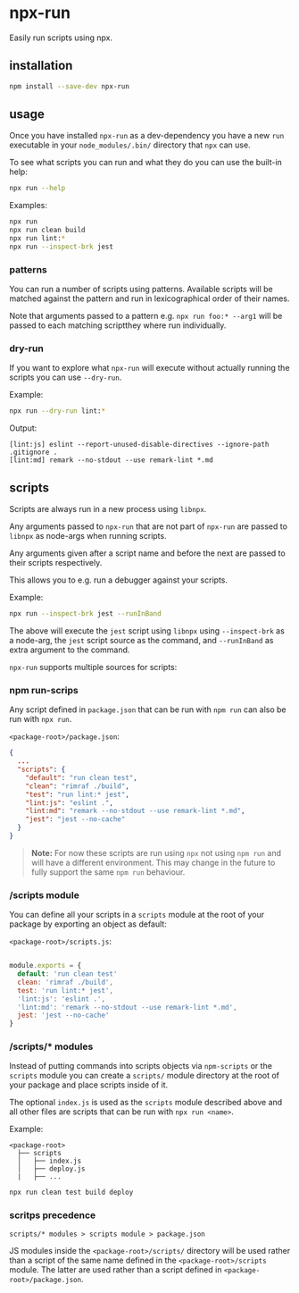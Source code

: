 # npx-run

Easily run scripts using npx.


## installation

```bash
npm install --save-dev npx-run
```


## usage

Once you have installed `npx-run` as a dev-dependency you have a new
`run` executable in your `node_modules/.bin/` directory that `npx` can use.

To see what scripts you can run and what they do you can use the built-in help:

```bash
npx run --help
```


Examples:
```bash
npx run
npx run clean build
npx run lint:*
npx run --inspect-brk jest
```

### patterns

You can run a number of scripts using patterns.
Available scripts will be matched against the pattern and run in lexicographical
order of their names.

Note that arguments passed to a pattern e.g. `npx run foo:* --arg1`
will be passed to each matching scriptthey where run individually.


### dry-run

If you want to explore what `npx-run` will execute without actually running the
scripts you can use `--dry-run`.

Example:
```bash
npx run --dry-run lint:*
```

Output:
```
[lint:js] eslint --report-unused-disable-directives --ignore-path .gitignore .
[lint:md] remark --no-stdout --use remark-lint *.md
```


## scripts

Scripts are always run in a new process using `libnpx`.

Any arguments passed to `npx-run` that are not part of `npx-run`
are passed to `libnpx` as node-args when running scripts.

Any arguments given after a script name and before the next are passed to their
scripts respectively.

This allows you to e.g. run a debugger against your scripts.

Example:
```bash
npx run --inspect-brk jest --runInBand
```

The above will execute the `jest` script using `libnpx`
using `--inspect-brk` as a node-arg,
the `jest` script source as the command,
and  `--runInBand` as extra argument to the command.

`npx-run` supports multiple sources for scripts:


### npm run-scrips

Any script defined in `package.json` that can be run with `npm run` can also
be run with `npx run`.

`<package-root>/package.json`:
```json
{
  ...
  "scripts": {
    "default": "run clean test",
    "clean": "rimraf ./build",
    "test": "run lint:* jest",
    "lint:js": "eslint .",
    "lint:md": "remark --no-stdout --use remark-lint *.md",
    "jest": "jest --no-cache"
  }
}
```

> **Note:**
> For now these scripts are run using `npx` not using `npm run`
> and will have a different environment.
> This may change in the future to fully support the same `npm run` behaviour.


### <package-root>/scripts module

You can define all your scripts in a `scripts` module at the root of your
package by exporting an object as default:

`<package-root>/scripts.js`:
```javascript

module.exports = {
  default: 'run clean test'
  clean: 'rimraf ./build',
  test: 'run lint:* jest',
  'lint:js': 'eslint .',
  'lint:md': 'remark --no-stdout --use remark-lint *.md',
  jest: 'jest --no-cache'
}
```


### <package-root>/scripts/* modules

Instead of putting commands into scripts objects via `npm-scripts` or
the `scripts` module you can create a `scripts/` module directory at the
root of your package and place scripts inside of it.

The optional `index.js` is used as the `scripts` module described above and all
other files are scripts that can be run with `npx run <name>`.

Example:
```
<package-root>
  ├── scripts
  │   ├── index.js   
  │   ├── deploy.js
  |   ├── ...
```

```bash
npx run clean test build deploy
```


### scritps precedence

`scripts/* modules > scripts module > package.json`

JS modules inside the `<package-root>/scripts/` directory will be used rather
than a script of the same name defined in the `<package-root>/scripts` module.
The latter are used rather than a script defined in `<package-root>/package.json`.
